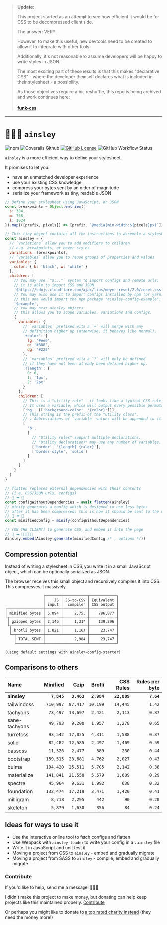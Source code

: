 > **Update:**
>
> This project started as an attempt to see how efficient it would be for CSS to be decompressed client side.
>
> The answer: VERY.
>
> However, to make this useful, new devtools need to be created to allow it to integrate with other tools.
>
> Additionally, it's not reasonable to assume developers will be happy to write styles in JSON.
>
> The most exciting part of these results is that this makes "declarative CSS" - where the developer themself
> declares what is included in their stylesheet - a possibility.
>
> As those objectives require a big reshuffle, this repo is being archived and work continues here:
> 
> #### [funk-css](https://github.com/tbjgolden/funk-css)

---

# 👨🏾‍🍳 `ainsley`

![npm](https://img.shields.io/npm/v/ainsley?style=flat-square)
![Coveralls Github](https://img.shields.io/coveralls/github/tbjgolden/ainsley?style=flat-square)
[![GitHub License](https://img.shields.io/github/license/tbjgolden/ainsley?style=flat-square)](https://github.com/tbjgolden/ainsley)
![GitHub Workflow Status](https://img.shields.io/github/workflow/status/tbjgolden/ainsley/Release?style=flat-square)

`ainsley` is a more efficient way to define your stylesheet.

It promises to let you:

- have an unmatched developer experience
- use your existing CSS knowledge
- compress your bytes sent by an order of magnitude
- serialize your framework as tiny, readable JSON

```js
// Define your stylesheet using JavaScript, or JSON
const breakpoints = Object.entries({
  s: 384,
  m: 768,
  l: 1024
}).map(([prefix, pixels]) => [prefix, `@media(min-width:${pixels}px)`])

// This tiny object contains all the instructions to assemble a stylesheet
const ainsley = {
  // `variations` allow you to add modifiers to children
  // e.g. breakpoints, or hover styles
  variations: [breakpoints],
  // `variables` allow you to reuse groups of properties and values
  variables: {
    color: { b: 'black', w: 'white' }
  },
  children: [
    // You may use `"$..."` syntax to import configs and remote urls;
    // it is able to import CSS and JSON.
    '$https://cdnjs.cloudflare.com/ajax/libs/meyer-reset/2.0/reset.css',
    // You may also use it to import configs installed by npm (or yarn);
    // this one would import the npm package "ainsley-config-example".
    '$example',
    // You may nest ainsley objects;
    // this allows you to scope variables, variations and configs.
    {
      variables: {
        // `variables` prefixed with a `+` will merge with any
        // definition higher up (otherwise, it behaves like normal).
        '+color': {
          lg: '#eee',
          g: '#888',
          dg: '#222'
        },
        // `variables` prefixed with a `?` will only be defined
        // if they have not been already been defined higher up.
        '?length': {
          0: 0,
          1: '1px',
          2: '2px'
        }
      },
      children: [
        // This is a "utility rule" - it looks like a typical CSS rule.
        // It uses a variable, which will output every possible permutation!
        ['bg', [['background-color', '{color}']]],
        // This string is the prefix of the "utility class".
        // ↙ Abbreviations of `variable` values will be appended to it.
        [
          'b',
          [
            // "Utility rules" support multiple declarations.
            // "Utility declarations" may use any number of variables.
            ['border', '{length} {color}'],
            ['border-style', 'solid']
          ]
        ]
      ]
    }
  ]
}

// flatten replaces external dependencies with their contents
// (i.e. CSS/JSON urls, configs)
// 💞 ➡ 💖
const configWithoutDependencies = await flatten(ainsley)
// minify generates a config which is designed to use less bytes
// after it has been compressed; this is how it should be sent to the client
// 💖 ➡ 💌
const minifiedConfig = minify(configWithoutDependencies)

// (ON THE CLIENT) to generate CSS, and embed it into the page
// 💌 ➡ 🧡💛💚💙💜
Ainsley.embed(Ainsley.generate(minifiedConfig /* , options */))
```

## Compression potential

Instead of writing a stylesheet in CSS, you write it in a small JavaScript
object, which can be optionally serialized as JSON.

The browser receives this small object and recursively compiles it into CSS.
This compresses it massively.

```none
                 ┌───────┬───────────┬────────────┐
                 │    JS │ JS-to-CSS │ Equivalent │
                 │ input │  compiler │ CSS output │
┌────────────────┼───────┼───────────┼────────────┤
│ minified bytes │ 5,094 │     2,751 │    786,877 │
└┬───────────────┼───────┼───────────┼────────────┤
 │ gzipped bytes │ 2,146 │     1,317 │    139,296 │
 └┬──────────────┼───────┼───────────┼────────────┤
  │ brotli bytes │ 1,821 │     1,163 │     23,747 │
  └─┬────────────┼───────┴───────────┼────────────┤
    │ TOTAL SENT │             2,984 │     23,747 │
    └────────────┴───────────────────┴────────────┘

(using default settings with ainsley-config-starter)
```

## Comparisons to others

| **Name**      | **Minified** |    **Gzip** |  **Brotli** | **CSS Rules** | **Rules per byte** |
| :------------ | -----------: | ----------: | ----------: | ------------: | -----------------: |
| **ainsley**   |  **`7,845`** | **`3,463`** | **`2,984`** |  **`22,809`** |         **`7.64`** |
| tailwindcss   |    `710,997` |    `97,417` |    `10,199` |      `14,445` |             `1.42` |
| tachyons      |     `73,497` |    `13,697` |     `2,421` |       `2,113` |             `0.87` |
| sane-tachyons |     `49,793` |     `9,200` |     `1,957` |       `1,278` |             `0.65` |
| turretcss     |     `93,542` |    `17,025` |     `4,311` |       `1,588` |             `0.37` |
| solid         |     `82,482` |    `12,585` |     `2,497` |       `1,469` |             `0.59` |
| basscss       |     `11,326` |     `2,477` |       `589` |         `260` |             `0.44` |
| bootstrap     |    `159,515` |    `23,681` |     `4,762` |       `2,027` |             `0.43` |
| bulma         |    `194,420` |    `25,511` |     `5,705` |       `2,142` |             `0.38` |
| materialize   |    `141,841` |    `21,558` |     `5,579` |       `1,609` |             `0.29` |
| spectre       |     `45,964` |     `9,631` |     `1,992` |         `638` |             `0.32` |
| foundation    |    `132,474` |    `17,219` |     `3,471` |       `1,420` |             `0.41` |
| milligram     |      `8,718` |     `2,295` |       `442` |          `90` |             `0.20` |
| skeleton      |      `5,879` |     `1,630` |       `356` |          `84` |             `0.24` |

## Ideas for ways to use it

- Use the interactive online tool to fetch configs and flatten
- Use Webpack with `ainsley-loader` to write your config in a `.ainsley` file
- Write it in JavaScript and unit test it
- Moving a project from CSS to `ainsley` - embed and gradually migrate
- Moving a project from SASS to `ainsley` - compile, embed and gradually migrate

<!--
# Roadmap

- [ ] mangle variables in minify
- [ ] improved syntax for same val as key
- [ ] make it possible to use variables in properties
- [ ] make it possible to use properties as variables
  - circular dependency problem?
- [ ] better array nesting in rules?

{
  $: ['Center', 'Flex-Start', 'Flex-End', 'Space-Between', 'Space-Evenly']
}
-->

### Contribute

If you'd like to help, send me a message! 👨🏾‍🍳

I didn't make this project to make money, but donating can help keep projects
like this maintained properly.
[Contribute](https://opencollective.com/ainsley/contribute)

Or perhaps you might like to donate to
[a top rated charity instead](https://www.givewell.org/charities/top-charities)
(they need the money more!)

